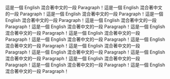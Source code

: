 這是一個 English 混合著中文的一段 Paragraph！這是一個 English 混合著中文的一段 Paragraph！這是一個 English 混合著中文的一段 Paragraph！這是一個 English 混合著中文的一段 Paragraph！這是一個 English 混合著中文的一段 Paragraph！這是一個 English 混合著中文的一段 Paragraph！這是一個 English 混合著中文的一段 Paragraph！這是一個 English 混合著中文的一段 Paragraph！這是一個 English 混合著中文的一段 Paragraph！這是一個 English 混合著中文的一段 Paragraph！這是一個 English 混合著中文的一段 Paragraph！這是一個 English 混合著中文的一段 Paragraph！這是一個 English 混合著中文的一段 Paragraph！這是一個 English 混合著中文的一段 Paragraph！這是一個 English 混合著中文的一段 Paragraph！這是一個 English 混合著中文的一段 Paragraph！
